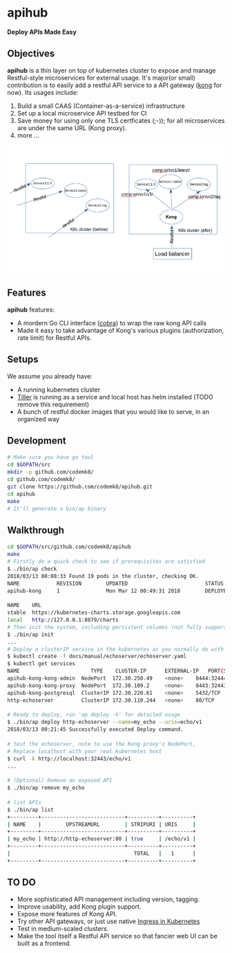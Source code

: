 # apihub

**Deploy APIs Made Easy**

## Objectives

**apihub** is a thin layer on top of kubernetes cluster to expose and manage Restful-style microservices for external usage. It's major(or small) contribution is to easily add a restful API service to a API gateway ([kong](https://getkong.org) for now). Its usages include:

1. Build a small CAAS (Container-as-a-service) infrastructure
1. Set up a local microservice API testbed for CI
1. Save money for using only one TLS certficates (;-)); for all microservices are under the same URL (Kong proxy).
1. more ...

![compare](./docs/compare.png)

## Features

**apihub** features: 

* A mordern Go CLI interface ([cobra](https://github.com/spf13/cobra/)) to wrap the raw kong API calls
* Made it easy to take advantage of Kong's various plugins (authorization, rate limit) for Restful APIs.

## Setups

We assume you already have:
* A running kubernetes cluster
* [Tiller](https://github.com/kubernetes/helm) is running as a service and local host has helm installed (TODO remove this requirement)
* A bunch of restful docker images that you would like to serve, in an organized way

## Development

```bash
# Make sure you have go tool
cd $GOPATH/src
mkdir -p github.com/codemk8/
cd github.com/codemk8/
git clone https://github.com/codemk8/apihub.git
cd apihub
make
# It'll generate a bin/ap binary
```
## Walkthrough

```bash
cd $GOPATH/src/github.com/codemk8/apihub
make
# Firstly do a quick check to see if prerequisites are satisfied
$ ./bin/ap check  
2018/03/13 00:08:33 Found 19 pods in the cluster, checking OK.
NAME            REVISION        UPDATED                         STATUS          CHART           NAMESPACE
apihub-kong     1               Mon Mar 12 00:49:31 2018        DEPLOYED        kong-0.1.2      default

NAME    URL
stable  https://kubernetes-charts.storage.googleapis.com
local   http://127.0.0.1:8879/charts
# Then init the system, including persistent volumes (not fully supported yet), kong service
$ ./bin/ap init
...
# Deploy a clusterIP service in the kubernetes as you normally do with kubectl. Following example use echoserver:
$ kubectl create -f docs/manual/echoserver/echoserver.yaml
$ kubectl get services 
NAME                       TYPE    CLUSTER-IP      EXTERNAL-IP   PORT(S)     AGE
apihub-kong-kong-admin  NodePort  172.30.250.49    <none>    8444:32444/TCP  23h
apihub-kong-kong-proxy  NodePort  172.30.109.2     <none>    8443:32443/TCP  23h
apihub-kong-postgresql  ClusterIP 172.30.220.61    <none>    5432/TCP        23h
http-echoserver         ClusterIP 172.30.110.244   <none>    80/TCP          11d

# Ready to deploy, run 'ap deploy -h' for detailed usage
$ ./bin/ap deploy http-echoserver --name=my_echo --uris=echo/v1
2018/03/13 00:21:45 Successfully executed Deploy command.

# test the echoserver, note to use the Kong proxy's NodePort, 
# Replace localhost with your real kubernetes host
$ curl -k http://localhost:32443/echo/v1
...

# (Optional) Remove an exposed API
$ ./bin/ap remove my_echo

# list APIs 
$ ./bin/ap list
+---------+---------------------------+----------+----------+
| NAME    |        UPSTREAMURL        | STRIPURI | URIS     |
+---------+---------------------------+----------+----------+
| my_echo | http://http-echoserver:80 | true     | /echo/v1 |
+---------+---------------------------+----------+----------+
|                                        TOTAL   |   1      |
+---------+---------------------------+----------+----------+

```

## TO DO

* More sophisticated API management including version, tagging.
* Improve usability, add Kong plugin support.
* Expose more features of Kong API.
* Try other API gateways, or just use native [Ingress in Kubernetes](https://kubernetes.io/docs/concepts/services-networking/ingress/)
* Test in medium-scaled clusters.
* Make the tool itself a Restful API service so that fancier web UI can be built as a frontend.
